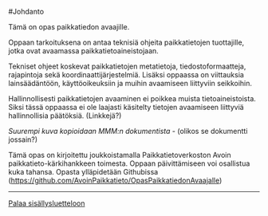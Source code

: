 #Johdanto

Tämä on opas paikkatiedon avaajille.

Oppaan tarkoituksena on antaa teknisiä ohjeita paikkatietojen tuottajille, jotka ovat avaamassa paikkatietoaineistojaan.

Tekniset ohjeet koskevat paikkatietojen metatietoja, tiedostoformaatteja, rajapintoja sekä koordinaattijärjestelmiä. Lisäksi oppaassa on viittauksia lainsäädäntöön, käyttöoikeuksiin ja muihin avaamiseen liittyviin seikkoihin.

Hallinnollisesti paikkatietojen avaaminen ei poikkea muista tietoaineistoista. Siksi tässä oppaassa ei ole laajasti käsitelty tietojen avaamiseen liittyviä hallinnollisia päätöksiä. (Linkkejä?)

*Suurempi kuva kopioidaan MMM:n dokumentista* - (olikos se dokumentti jossain?)

Tämä opas on kirjoitettu joukkoistamalla Paikkatietoverkoston Avoin paikkatieto-kärkihankkeen toimesta. Oppaan päivittämiseen voi osallistua kuka tahansa. Opasta ylläpidetään Githubissa (https://github.com/AvoinPaikkatieto/OpasPaikkatiedonAvaajalle)

-----
[Palaa sisällysluetteloon](Sisällysluettelo.md)
